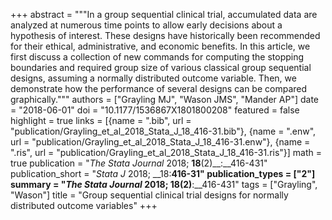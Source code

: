 +++
abstract = """In a group sequential clinical trial, accumulated data are analyzed at numerous time points to allow early decisions about a hypothesis of interest. These designs have historically been recommended for their ethical, administrative, and economic benefits. In this article, we first discuss a collection of new commands for computing the stopping boundaries and required group size of various classical group sequential designs, assuming a normally distributed outcome variable. Then, we demonstrate how the performance of several designs can be compared graphically."""
authors = ["Grayling MJ", "Wason JMS", "Mander AP"]
date = "2018-06-01"
doi = "10.1177/1536867X1801800208"
featured = false
highlight = true
links = [{name = ".bib", url = "publication/Grayling_et_al_2018_Stata_J_18_416-31.bib"}, {name = ".enw", url = "publication/Grayling_et_al_2018_Stata_J_18_416-31.enw"}, {name = ".ris", url = "publication/Grayling_et_al_2018_Stata_J_18_416-31.ris"}]
math = true
publication = "*The Stata Journal* 2018; __18__(2)__:__416-431"
publication_short = "*Stata J* 2018; __18:__416-31"
publication_types = ["2"]
summary = "*The Stata Journal* 2018; __18__(2)__:__416-431"
tags = ["Grayling", "Wason"]
title = "Group sequential clinical trial designs for normally distributed outcome variables"
+++
